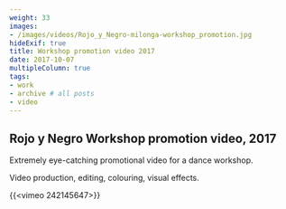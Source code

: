 ```yaml
---
weight: 33
images:
- /images/videos/Rojo_y_Negro-milonga-workshop_promotion.jpg
hideExif: true
title: Workshop promotion video 2017
date: 2017-10-07
multipleColumn: true
tags:
- work
- archive # all posts
- video
---
```


## Rojo y Negro Workshop promotion video, 2017

Extremely eye-catching promotional video for a dance workshop.

Video production, editing, colouring, visual effects.

{{<vimeo 242145647>}}
